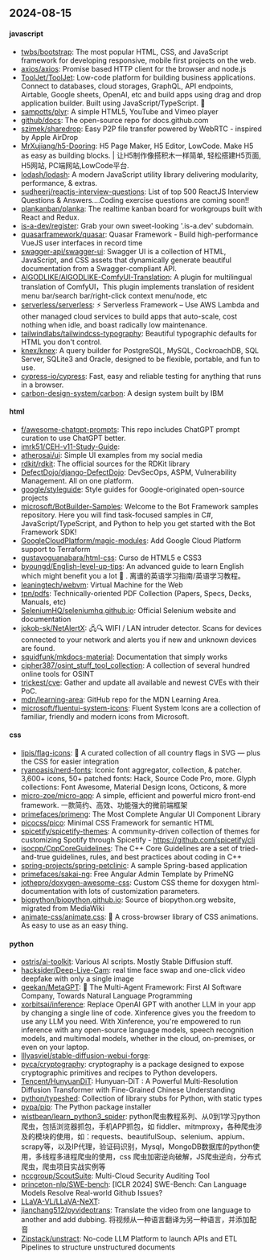 ## 2024-08-15

#### javascript
* [twbs/bootstrap](https://github.com/twbs/bootstrap): The most popular HTML, CSS, and JavaScript framework for developing responsive, mobile first projects on the web.
* [axios/axios](https://github.com/axios/axios): Promise based HTTP client for the browser and node.js
* [ToolJet/ToolJet](https://github.com/ToolJet/ToolJet): Low-code platform for building business applications. Connect to databases, cloud storages, GraphQL, API endpoints, Airtable, Google sheets, OpenAI, etc and build apps using drag and drop application builder. Built using JavaScript/TypeScript. 🚀
* [sampotts/plyr](https://github.com/sampotts/plyr): A simple HTML5, YouTube and Vimeo player
* [github/docs](https://github.com/github/docs): The open-source repo for docs.github.com
* [szimek/sharedrop](https://github.com/szimek/sharedrop): Easy P2P file transfer powered by WebRTC - inspired by Apple AirDrop
* [MrXujiang/h5-Dooring](https://github.com/MrXujiang/h5-Dooring): H5 Page Maker, H5 Editor, LowCode. Make H5 as easy as building blocks. | 让H5制作像搭积木一样简单, 轻松搭建H5页面, H5网站, PC端网站,LowCode平台.
* [lodash/lodash](https://github.com/lodash/lodash): A modern JavaScript utility library delivering modularity, performance, & extras.
* [sudheerj/reactjs-interview-questions](https://github.com/sudheerj/reactjs-interview-questions): List of top 500 ReactJS Interview Questions & Answers....Coding exercise questions are coming soon!!
* [plankanban/planka](https://github.com/plankanban/planka): The realtime kanban board for workgroups built with React and Redux.
* [is-a-dev/register](https://github.com/is-a-dev/register): Grab your own sweet-looking '.is-a.dev' subdomain.
* [quasarframework/quasar](https://github.com/quasarframework/quasar): Quasar Framework - Build high-performance VueJS user interfaces in record time
* [swagger-api/swagger-ui](https://github.com/swagger-api/swagger-ui): Swagger UI is a collection of HTML, JavaScript, and CSS assets that dynamically generate beautiful documentation from a Swagger-compliant API.
* [AIGODLIKE/AIGODLIKE-ComfyUI-Translation](https://github.com/AIGODLIKE/AIGODLIKE-ComfyUI-Translation): A plugin for multilingual translation of ComfyUI，This plugin implements translation of resident menu bar/search bar/right-click context menu/node, etc
* [serverless/serverless](https://github.com/serverless/serverless): ⚡ Serverless Framework – Use AWS Lambda and other managed cloud services to build apps that auto-scale, cost nothing when idle, and boast radically low maintenance.
* [tailwindlabs/tailwindcss-typography](https://github.com/tailwindlabs/tailwindcss-typography): Beautiful typographic defaults for HTML you don't control.
* [knex/knex](https://github.com/knex/knex): A query builder for PostgreSQL, MySQL, CockroachDB, SQL Server, SQLite3 and Oracle, designed to be flexible, portable, and fun to use.
* [cypress-io/cypress](https://github.com/cypress-io/cypress): Fast, easy and reliable testing for anything that runs in a browser.
* [carbon-design-system/carbon](https://github.com/carbon-design-system/carbon): A design system built by IBM

#### html
* [f/awesome-chatgpt-prompts](https://github.com/f/awesome-chatgpt-prompts): This repo includes ChatGPT prompt curation to use ChatGPT better.
* [imrk51/CEH-v11-Study-Guide](https://github.com/imrk51/CEH-v11-Study-Guide): 
* [atherosai/ui](https://github.com/atherosai/ui): Simple UI examples from my social media
* [rdkit/rdkit](https://github.com/rdkit/rdkit): The official sources for the RDKit library
* [DefectDojo/django-DefectDojo](https://github.com/DefectDojo/django-DefectDojo): DevSecOps, ASPM, Vulnerability Management. All on one platform.
* [google/styleguide](https://github.com/google/styleguide): Style guides for Google-originated open-source projects
* [microsoft/BotBuilder-Samples](https://github.com/microsoft/BotBuilder-Samples): Welcome to the Bot Framework samples repository. Here you will find task-focused samples in C#, JavaScript/TypeScript, and Python to help you get started with the Bot Framework SDK!
* [GoogleCloudPlatform/magic-modules](https://github.com/GoogleCloudPlatform/magic-modules): Add Google Cloud Platform support to Terraform
* [gustavoguanabara/html-css](https://github.com/gustavoguanabara/html-css): Curso de HTML5 e CSS3
* [byoungd/English-level-up-tips](https://github.com/byoungd/English-level-up-tips): An advanced guide to learn English which might benefit you a lot 🎉 . 离谱的英语学习指南/英语学习教程。
* [leaningtech/webvm](https://github.com/leaningtech/webvm): Virtual Machine for the Web
* [tpn/pdfs](https://github.com/tpn/pdfs): Technically-oriented PDF Collection (Papers, Specs, Decks, Manuals, etc)
* [SeleniumHQ/seleniumhq.github.io](https://github.com/SeleniumHQ/seleniumhq.github.io): Official Selenium website and documentation
* [jokob-sk/NetAlertX](https://github.com/jokob-sk/NetAlertX): 🖧🔍 WIFI / LAN intruder detector. Scans for devices connected to your network and alerts you if new and unknown devices are found.
* [squidfunk/mkdocs-material](https://github.com/squidfunk/mkdocs-material): Documentation that simply works
* [cipher387/osint_stuff_tool_collection](https://github.com/cipher387/osint_stuff_tool_collection): A collection of several hundred online tools for OSINT
* [trickest/cve](https://github.com/trickest/cve): Gather and update all available and newest CVEs with their PoC.
* [mdn/learning-area](https://github.com/mdn/learning-area): GitHub repo for the MDN Learning Area.
* [microsoft/fluentui-system-icons](https://github.com/microsoft/fluentui-system-icons): Fluent System Icons are a collection of familiar, friendly and modern icons from Microsoft.

#### css
* [lipis/flag-icons](https://github.com/lipis/flag-icons): 🎏 A curated collection of all country flags in SVG — plus the CSS for easier integration
* [ryanoasis/nerd-fonts](https://github.com/ryanoasis/nerd-fonts): Iconic font aggregator, collection, & patcher. 3,600+ icons, 50+ patched fonts: Hack, Source Code Pro, more. Glyph collections: Font Awesome, Material Design Icons, Octicons, & more
* [micro-zoe/micro-app](https://github.com/micro-zoe/micro-app): A simple, efficient and powerful micro front-end framework. 一款简约、高效、功能强大的微前端框架
* [primefaces/primeng](https://github.com/primefaces/primeng): The Most Complete Angular UI Component Library
* [picocss/pico](https://github.com/picocss/pico): Minimal CSS Framework for semantic HTML
* [spicetify/spicetify-themes](https://github.com/spicetify/spicetify-themes): A community-driven collection of themes for customizing Spotify through Spicetify - https://github.com/spicetify/cli
* [isocpp/CppCoreGuidelines](https://github.com/isocpp/CppCoreGuidelines): The C++ Core Guidelines are a set of tried-and-true guidelines, rules, and best practices about coding in C++
* [spring-projects/spring-petclinic](https://github.com/spring-projects/spring-petclinic): A sample Spring-based application
* [primefaces/sakai-ng](https://github.com/primefaces/sakai-ng): Free Angular Admin Template by PrimeNG
* [jothepro/doxygen-awesome-css](https://github.com/jothepro/doxygen-awesome-css): Custom CSS theme for doxygen html-documentation with lots of customization parameters.
* [biopython/biopython.github.io](https://github.com/biopython/biopython.github.io): Source of biopython.org website, migrated from MediaWiki
* [animate-css/animate.css](https://github.com/animate-css/animate.css): 🍿 A cross-browser library of CSS animations. As easy to use as an easy thing.

#### python
* [ostris/ai-toolkit](https://github.com/ostris/ai-toolkit): Various AI scripts. Mostly Stable Diffusion stuff.
* [hacksider/Deep-Live-Cam](https://github.com/hacksider/Deep-Live-Cam): real time face swap and one-click video deepfake with only a single image
* [geekan/MetaGPT](https://github.com/geekan/MetaGPT): 🌟 The Multi-Agent Framework: First AI Software Company, Towards Natural Language Programming
* [xorbitsai/inference](https://github.com/xorbitsai/inference): Replace OpenAI GPT with another LLM in your app by changing a single line of code. Xinference gives you the freedom to use any LLM you need. With Xinference, you're empowered to run inference with any open-source language models, speech recognition models, and multimodal models, whether in the cloud, on-premises, or even on your laptop.
* [lllyasviel/stable-diffusion-webui-forge](https://github.com/lllyasviel/stable-diffusion-webui-forge): 
* [pyca/cryptography](https://github.com/pyca/cryptography): cryptography is a package designed to expose cryptographic primitives and recipes to Python developers.
* [Tencent/HunyuanDiT](https://github.com/Tencent/HunyuanDiT): Hunyuan-DiT : A Powerful Multi-Resolution Diffusion Transformer with Fine-Grained Chinese Understanding
* [python/typeshed](https://github.com/python/typeshed): Collection of library stubs for Python, with static types
* [pypa/pip](https://github.com/pypa/pip): The Python package installer
* [wistbean/learn_python3_spider](https://github.com/wistbean/learn_python3_spider): python爬虫教程系列、从0到1学习python爬虫，包括浏览器抓包，手机APP抓包，如 fiddler、mitmproxy，各种爬虫涉及的模块的使用，如：requests、beautifulSoup、selenium、appium、scrapy等，以及IP代理，验证码识别，Mysql，MongoDB数据库的python使用，多线程多进程爬虫的使用，css 爬虫加密逆向破解，JS爬虫逆向，分布式爬虫，爬虫项目实战实例等
* [nccgroup/ScoutSuite](https://github.com/nccgroup/ScoutSuite): Multi-Cloud Security Auditing Tool
* [princeton-nlp/SWE-bench](https://github.com/princeton-nlp/SWE-bench): [ICLR 2024] SWE-Bench: Can Language Models Resolve Real-world Github Issues?
* [LLaVA-VL/LLaVA-NeXT](https://github.com/LLaVA-VL/LLaVA-NeXT): 
* [jianchang512/pyvideotrans](https://github.com/jianchang512/pyvideotrans): Translate the video from one language to another and add dubbing. 将视频从一种语言翻译为另一种语言，并添加配音
* [Zipstack/unstract](https://github.com/Zipstack/unstract): No-code LLM Platform to launch APIs and ETL Pipelines to structure unstructured documents
